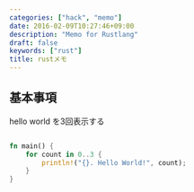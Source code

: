 ```yaml
---
categories: ["hack", "memo"]
date: 2016-02-09T10:27:46+09:00
description: "Memo for Rustlang"
draft: false
keywords: ["rust"]
title: rustメモ
---
```


## 基本事項

hello world を3回表示する

```rust

fn main() {
    for count in 0..3 {
        println!("{}. Hello World!", count);
    }
}

```
